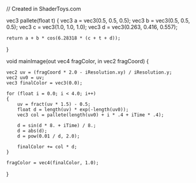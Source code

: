 // Created in ShaderToys.com

vec3 pallete(float t)
{
    vec3 a = vec3(0.5, 0.5, 0.5);
    vec3 b = vec3(0.5, 0.5, 0.5);
    vec3 c = vec3(1.0, 1.0, 1.0);
    vec3 d = vec3(0.263, 0.416, 0.557);

    return a + b * cos(6.28318 * (c + t + d));
}

void mainImage(out vec4 fragColor, in vec2 fragCoord)
{

    vec2 uv = (fragCoord * 2.0 - iResolution.xy) / iResolution.y;
    vec2 uv0 = uv;
    vec3 finalColor = vec3(0.0);

    for (float i = 0.0; i < 4.0; i++)
    {
        uv = fract(uv * 1.5) - 0.5;
        float d = length(uv) * exp(-length(uv0));
        vec3 col = pallete(length(uv0) + i * .4 + iTime * .4);

        d = sin(d * 8. + iTime) / 8.;
        d = abs(d);
        d = pow(0.01 / d, 2.0);

        finalColor += col * d;
    }

    fragColor = vec4(finalColor, 1.0);
}